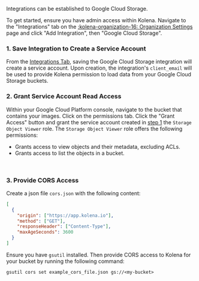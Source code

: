 Integrations can be established to Google Cloud Storage.

To get started, ensure you have admin access within Kolena.
Navigate to the "Integrations" tab on the [:kolena-organization-16: Organization Settings](https://app.kolena.io/redirect/organization?tab=integrations) page and click "Add Integration", then "Google Cloud Storage".

### 1. Save Integration to Create a Service Account

From the [Integrations Tab](https://app.kolena.io/redirect/organization?tab=integrations), saving the Google Cloud Storage integration will create a service account.
Upon creation, the integration's `client_email` will be used to provide Kolena permission to load data from your Google Cloud Storage buckets.

### 2. Grant Service Account Read Access

Within your Google Cloud Platform console, navigate to the bucket that contains your images.
Click on the permissions tab.
Click the "Grant Access" button and grant the service account created in [step 1](#1-save-integration-to-create-a-service-account) the `Storage Object Viewer` role.
The `Storage Object Viewer` role offers the following permissions:

- Grants access to view objects and their metadata, excluding ACLs.
- Grants access to list the objects in a bucket.

​ ​

### 3. Provide CORS Access

Create a json file `cors.json` with the following content:

```json
[
  {
    "origin": ["https://app.kolena.io"],
    "method": ["GET"],
    "responseHeader": ["Content-Type"],
    "maxAgeSeconds": 3600
  }
]
```

Ensure you have `gsutil` installed.
Then provide CORS access to Kolena for your bucket by running the following command:

`gsutil cors set example_cors_file.json gs://<my-bucket>`
